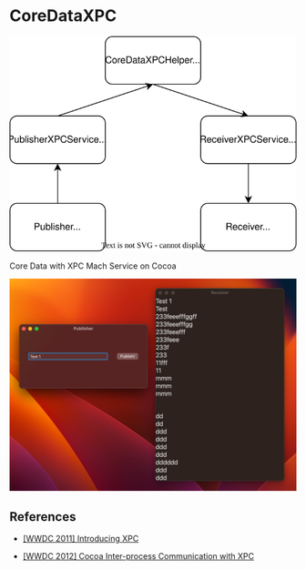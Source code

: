 # CoreDataXPC

![](diagram.svg)

Core Data with XPC Mach Service on Cocoa

![](image.png)

## References

- [[WWDC 2011] Introducing XPC](https://developer.apple.com/devcenter/download.action?path=/videos/wwdc_2011__hd/session_206__introducing_xpc.m4v)

- [[WWDC 2012] Cocoa Inter-process Communication with XPC](https://developer.apple.com/devcenter/download.action?path=/videos/wwdc_2012__hd/session_241__cocoa_interprocess_communication_with_xpc.mov)
